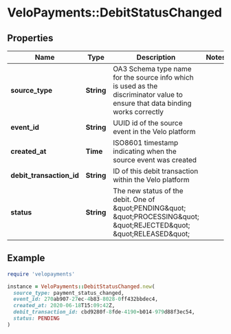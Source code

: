# VeloPayments::DebitStatusChanged

## Properties

| Name | Type | Description | Notes |
| ---- | ---- | ----------- | ----- |
| **source_type** | **String** | OA3 Schema type name for the source info which is used as the discriminator value to ensure that data binding works correctly |  |
| **event_id** | **String** | UUID id of the source event in the Velo platform |  |
| **created_at** | **Time** | ISO8601 timestamp indicating when the source event was created |  |
| **debit_transaction_id** | **String** | ID of this debit transaction within the Velo platform |  |
| **status** | **String** | The new status of the debit. One of \&quot;PENDING\&quot; \&quot;PROCESSING\&quot; \&quot;REJECTED\&quot; \&quot;RELEASED\&quot; |  |

## Example

```ruby
require 'velopayments'

instance = VeloPayments::DebitStatusChanged.new(
  source_type: payment_status_changed,
  event_id: 270ab907-27ec-4b83-8028-0ff432bbdec4,
  created_at: 2020-06-18T15:09:42Z,
  debit_transaction_id: cbd9280f-8fde-4190-b014-979d88f3ec54,
  status: PENDING
)
```

